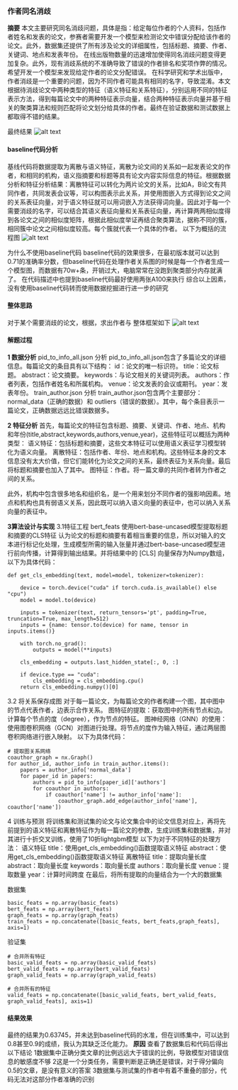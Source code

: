 ### 作者同名消歧
**摘要**
本文主要研究同名消歧问题，具体是指：给定每位作者的个人资料，包括作者姓名和发表的论文，参赛者需要开发一个模型来检测论文中错误分配给该作者的论文。此外，数据集还提供了所有涉及论文的详细属性，包括标题、摘要、作者、关键词、地点和发表年份。
在线出版物数量的迅速增加使得同名消歧问题变得更加复杂。此外，现有消歧系统的不准确导致了错误的作者排名和奖项作弊的情况。希望开发一个模型来发现给定作者的论文分配错误。
在科学研究和学术出版中，作者消歧是一个重要的问题，因为不同作者可能具有相同的名字，导致混淆。本文根据待消歧论文中两种类型的特征（语义特征和关系特征），分别运用不同的特征表示方法，得到每篇论文中的两种特征表示向量，结合两种特征表示向量并基于相关的聚类算法和规则匹配将论文划分给具体的作者。最终在验证数据和测试数据上都取得不错的结果。

最终结果
![alt text](image-1.png)

#### baseline代码分析
基线代码将数据提取为离散与语义特征，离散为论文间的关系如一起发表论文的作者，和相同的机构，语义指摘要和标题等具有论文内容实际信息的特征。根据数据分析和特征分析结果：离散特征可以转化为两片论文的关系，比如A，B论文有共同作者，共同发表会议等，可以构图表示此关系，并使用图嵌入方式得到论文之间的关系表征向量，对于语义特征就可以用词嵌入方法获得词向量。因此对于每一个需要消歧的名字，可以结合其语义表征向量和关系表征向量，再计算两两相似度得到各论文之间的相似度矩阵，根据此相似度举证再结合聚类算法，据称不同的簇，相同簇中论文之间相似度较高。每个簇就代表一个具体的作者。
以下为概括的流程图
![alt text](image-2.png)

为什么不使用baseline代码
baseline代码的效果很多，在最初版本就可以达到0.71的准确率分数，但baseline代码在处理作者关系图的时候是每一个作者生成一个模型图，而数据有70w+条，开销过大，电脑常常在没跑到聚类部分内存就满了。
在代码描述中也提到baseline代码最好使用两张A100来执行
综合以上因素，没有使用baseline代码转而使用数据挖掘进行进一步的研究

#### 整体思路
对于某个需要消歧的论文，根据，求出作者与
整体框架如下
 ![alt text](image.png)
#### 解题过程
**1 数据分析**
pid_to_info_all.json 分析
pid_to_info_all.json包含了多篇论文的详细信息。每篇论文的条目具有以下结构：
id：论文的唯一标识符。
title：论文标题。
abstract：论文摘要。
keywords：与论文相关的关键词列表。
authors：作者列表，包括作者姓名和所属机构。
venue：论文发表的会议或期刊。
year：发表年份。
train_author.json 分析
train_author.json包含两个主要部分：normal_data（正确的数据）和 outliers（错误的数据）。其中，每个条目表示一篇论文，正确数据远远比错误数据多。

**2 特征分析**
首先，每篇论文的特征包含标题、摘要、关键词、作者、地点、机构和年份(title,abstract,keywords,authors,venue,year)，这些特征可以概括为两种类型：
语义特征：包括标题和摘要，这些文本特征可以使用语义表征学习模型转化为语义向量。
离散特征：包括作者、年份、地点和机构。这些特征本身的文本信息没有太大价值，但它们能转化为论文之间的关系，最终表征为关系向量。最后将标题和摘要也加入了其中。
图特征：作者。将一篇文章的共同作者转为作者之间的关系。

此外，机构中包含很多地名和组织名，是一个用来划分不同作者的强影响因素。地点和机构也具有弱语义关系，因此既可以纳入语义向量的表征中，也可以纳入关系向量的表征中。

**3算法设计与实现**
3.1特征工程
bert_feats 使用bert-base-uncased模型提取标题和摘要的CLS特征
认为论文的标题和摘要有着相当重要的信息，所以对输入的文本进行标记化处理，生成模型所需的输入张量并通过bert-base-uncased模型进行前向传播，计算得到输出结果。并将结果中的 [CLS] 向量保存为Numpy数组，以下为具体代码：
```
def get_cls_embedding(text, model=model, tokenizer=tokenizer):
   
    device = torch.device("cuda" if torch.cuda.is_available() else "cpu")
    model = model.to(device)
    
    inputs = tokenizer(text, return_tensors='pt', padding=True, truncation=True, max_length=512)
    inputs = {name: tensor.to(device) for name, tensor in inputs.items()}
    
    with torch.no_grad():
        outputs = model(**inputs)
    
    cls_embedding = outputs.last_hidden_state[:, 0, :]
    
    if device.type == "cuda":
        cls_embedding = cls_embedding.cpu()
    return cls_embedding.numpy()[0]
```

3.2 将关系保存成图
对于每一篇论文，为每篇论文的作者构建一个图，其中图中的节点代表作者，边表示合作关系。
图特征的提取：获取图中的所有节点和边。计算每个节点的度（degree），作为节点的特征。
图神经网络（GNN）的使用：使用图卷积网络（GCN）对图进行处理。将节点的度作为输入特征，通过两层图卷积网络进行嵌入映射。
以下为具体代码：
```
# 提取图关系网络
coauthor_graph = nx.Graph()
for author_id, author_info in train_author.items():
    papers = author_info['normal_data']
    for paper_id in papers:
        authors = pid_to_info[paper_id]['authors']
        for coauthor in authors:
            if coauthor['name'] != author_info['name']:
                coauthor_graph.add_edge(author_info['name'], coauthor['name'])
```

4 训练与预测
将训练集和测试集的论文与论文集合中的论文信息对应上，再将先前提到的语义特征和离散特征作为每一篇论文的参数，生成训练集和数据集，并对其进行十折交叉训练，使用了10折lightgbm模型
以下为对于不同特征的处理方法：
语义特征
title：使用get_cls_embedding()函数提取语义特征
abstract：使用get_cls_embedding()函数提取语义特征
离散特征
title：提取向量长度
abstract：取向量长度
keywords：取向量长度
authors：取向量长度
venue：提取数量
year：计算时间跨度
在最后，将所有提取的向量结合为一个大的数据集

数据集
```
basic_feats = np.array(basic_feats)
bert_feats = np.array(bert_feats)
graph_feats = np.array(graph_feats)
train_feats = np.concatenate([basic_feats, bert_feats,graph_feats], axis=1)
```
验证集
```
# 合并所有特征
basic_valid_feats = np.array(basic_valid_feats)
bert_valid_feats = np.array(bert_valid_feats)
graph_valid_feats = np.array(graph_valid_feats)

# 合并所有的特征
valid_feats = np.concatenate([basic_valid_feats, bert_valid_feats, graph_valid_feats], axis=1)

```

#### 结果效果
最终的结果为0.63745，并未达到baseline代码的水准，但在训练集中，可以达到0.8甚至0.9的成绩，我认为其缺乏泛化能力。
**原因**
查看了数据集后和代码后得出以下结论
1数据集中正确分类文章的比例远远大于错误的比例，导致模型对错误信息的敏感度不够
2这是一个分类任务，需要判断是正确还是错误，对于得分偏向0.5的文章，是没有意义的答案
3数据集与测试集的作者中有着不重叠的部分，代码无法对这部分作者准确的识别